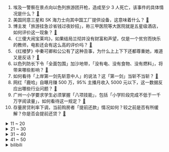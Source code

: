 1. 埃及一警察在景点向以色列旅游团开枪，造成至少 3 人死亡，该事件的具体情况是什么？ [:link:](https://www.zhihu.com/question/625172641)
2. 美国同意三星和 SK 海力士向其中国工厂提供设备，这意味着什么？ [:link:](https://www.zhihu.com/question/625294575)
3. 博主发「旅游挂急诊省钱过夜妙招」，称三甲医院等大医院就是五星级酒店，如何评价这一现象？ [:link:](https://www.zhihu.com/question/625298614)
4. 《三傻大闹宝莱坞》，如果结局兰彻并没有财富和声望，仅是一个贫穷而快乐的教师，电影还会有这么高的评价吗？ [:link:](https://www.zhihu.com/question/265387156)
5. 《红楼梦》中秦可卿和公公有了这种丑事，为什么上上下下还都尊重她，难道又是反话？ [:link:](https://www.zhihu.com/question/623908313)
6. 以色列防长下令「全面包围」加沙地带，「没有电、没有食物、没有燃料」，将带来哪些影响？ [:link:](https://www.zhihu.com/question/625337612)
7. 如何看待「上岸第一剑先斩意中人」的说法？这「第一剑」当斩不当斩？ [:link:](https://www.zhihu.com/question/621420956)
8. 网红「鹿哈」自曝月赚 500 万，95% 主播月收入 5000 元以下，这一数据反应出哪些行业问题？ [:link:](https://www.zhihu.com/question/625093470)
9. 广州一小学要求学生必须掌握「八项技能」，包括「小学阶段完成不低于一千万字阅读量」，如何看待这一规定？ [:link:](https://www.zhihu.com/question/625133263)
10. 存量房贷利率下调，当前购房者「提前还款」情况如何？较之前是否有所缓解？你是否会提前还贷？ [:link:](https://www.zhihu.com/question/625143527)
<details>
<summary>11 ~ 20</summary>

11. 巴以冲突已致 1100 余人死亡！美派航母向以色列靠拢，将会带来哪些影响？目前局势如何？ [:link:](https://www.zhihu.com/question/625255173)
12. 长城汽车 9 月汽车销量约 12.16 万台，同比增长 29.89%，这一数据透露了哪些信息？ [:link:](https://www.zhihu.com/question/625258640)
13. 为了摆脱电动车的里程焦虑，车企为何不给纯电车配一个小油箱和一个小发动机？ [:link:](https://www.zhihu.com/question/624611663)
14. 男篮主帅乔尔杰维奇建议CBA联赛改成40分钟，可行性高吗？大家有什么建议？ [:link:](https://www.zhihu.com/question/625293542)
15. 10 月 10 日是「世界精神卫生日」，你有什么保持心理健康的妙招想分享？ [:link:](https://www.zhihu.com/question/625133462)
16. 大家对笔记本电脑使用OLED屏幕怎么看？ [:link:](https://www.zhihu.com/question/624889869)
17. 如何看待「用一生治愈童年」的说法，被原生家庭影响过的人该如何「自救」？ [:link:](https://www.zhihu.com/question/625133250)
18. 如果动物会说话，你最想和哪种动物交谈？ [:link:](https://www.zhihu.com/question/614794825)
19. 不到 10 人的企业，有必要去面试吗？ [:link:](https://www.zhihu.com/question/622555801)
20. 面试中常见的几个通识问题，该如何回答才能最得体？ [:link:](https://www.zhihu.com/question/622555757)
</details>
<details>
<summary>21 ~ 30</summary>

21. 为什么《封神第一部》弑父情节被说是西化改编，历史上不也有很多弑父弑兄的故事吗？ [:link:](https://www.zhihu.com/question/613770853)
22. 和男朋友异地，准备结婚却因为彩礼卡住了，我该怎么办？ [:link:](https://www.zhihu.com/question/624973526)
23. 求职面试一定需要穿正装吗，什么样的求职穿搭会受到喜欢？ [:link:](https://www.zhihu.com/question/622555683)
24. 23岁文科中文系普通人如何培养自己的核心竞争力？ [:link:](https://www.zhihu.com/question/624379280)
25. 瑞幸咖啡牵手经典动画 IP「猫和老鼠」联名推出「马斯卡彭生酪拿铁」，如何看待此次联名？销量走势如何？ [:link:](https://www.zhihu.com/question/625269159)
26. 你对你的猫是「先爱后养」还是「先养后爱」？ [:link:](https://www.zhihu.com/question/618733317)
27. 女生年薪税后 50w，用自己的钱孝敬父母，男朋友却很有意见，怎么办？ [:link:](https://www.zhihu.com/question/624830261)
28. 讲真，谁才是中国智驾真「遥遥领先」? [:link:](https://www.zhihu.com/question/625123835)
29. 10 月 9 日沪指探底回升跌 0.44%，华为汽车概念股集体大涨，如何看待今日行情？ [:link:](https://www.zhihu.com/question/625255470)
30. 如何做一个没有情绪、血压稳定的职场人？你会做什么来缓解压力？ [:link:](https://www.zhihu.com/question/623134708)
</details>
<details>
<summary>31 ~ 40</summary>

31. 男朋友说不要吵架就提分手，不要说「有退路可以再找一个」。但我本也有这样的能力，难道不能自由抒发吗？ [:link:](https://www.zhihu.com/question/620353048)
32. 2023 年诺贝尔经济学奖揭晓，哈佛大学教授克劳迪娅·戈尔丁获奖，这一获奖研究有哪些意义？ [:link:](https://www.zhihu.com/question/625307309)
33. 你觉得《火影忍者》中的再不斩究竟是不是真正的上忍？为什么？ [:link:](https://www.zhihu.com/question/551329800)
34. 网上买床垫靠谱吗？为什么价格差距这么大，这里面有什么讲究吗？ [:link:](https://www.zhihu.com/question/622748557)
35. 新政落地满月，房地产市场活跃度提升，但住房成交同比下降幅度仍明显，如何看待当前的房地产市场？ [:link:](https://www.zhihu.com/question/625250238)
36. 外地车辆轻微交通违法不处罚，有法律依据吗？ [:link:](https://www.zhihu.com/question/624001813)
37. 一个人可以固执到什么程度？ [:link:](https://www.zhihu.com/question/53454983)
38. 有哪些诗词让你人生变通透？ [:link:](https://www.zhihu.com/question/624719524)
39. 电视剧《特工任务》有哪些细思极恐的细节？ [:link:](https://www.zhihu.com/question/622975355)
40. 国际油价单周重挫近 10%、现货黄金日线「九连阴」下，巴以爆发新一轮大规模冲突将如何影响大宗商品? [:link:](https://www.zhihu.com/question/625206965)
</details>
<details>
<summary>41 ~ 50</summary>

41. 海底捞开校园店，火锅套餐 50 元左右，负责人称公司要求不亏就行，为培养大学生消费习惯，如何看待此举？ [:link:](https://www.zhihu.com/question/625302672)
42. 小镇青年月薪 4000 背着过万的包，都市白领月入 2 万存款为零，为什么会出现这样的现象？ [:link:](https://www.zhihu.com/question/625272107)
43. 作为中国内地执业律师，你有没有感觉律师行业越来越难做了? [:link:](https://www.zhihu.com/question/621486414)
44. 创刊 16 年的青春杂志《爱格》宣布停刊，你对这本杂志有哪些印象？ [:link:](https://www.zhihu.com/question/625291448)
45. 可以分享一张你相册喜欢的照片吗？ [:link:](https://www.zhihu.com/question/619123257)
46. 个税重大变化，三项附加扣除标准提高，我们究竟能省多少钱？ [:link:](https://www.zhihu.com/question/625258644)
47. 集成灶哪个品牌性价比高质量好？老破小厨房新装，求质量可靠的集成灶? [:link:](https://www.zhihu.com/question/488228050)
48. 厨房装修为什么要装集成灶？ [:link:](https://www.zhihu.com/question/412963527)
49. 《长相思》里，只谈小夭和阿念的出身，谁的出身更高贵呢？ [:link:](https://www.zhihu.com/question/625168560)
50. 有哪些很畅销的职场书适合职场人阅读？ [:link:](https://www.zhihu.com/question/551078793)
</details><details>
<summary>bilibili</summary>

</details>